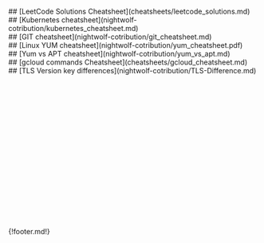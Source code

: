 <br>
## [LeetCode Solutions Cheatsheet](cheatsheets/leetcode_solutions.md)
<br>
## [Kubernetes cheatsheet](nightwolf-cotribution/kubernetes_cheatsheet.md)
<br>
## [GIT cheatsheet](nightwolf-cotribution/git_cheatsheet.md)
<br>
## [Linux YUM cheatsheet](nightwolf-cotribution/yum_cheatsheet.pdf)
<br>
## [Yum vs APT cheatsheet](nightwolf-cotribution/yum_vs_apt.md)
<br>
## [gcloud commands Cheatsheet](cheatsheets/gcloud_cheatsheet.md)
<br>
## [TLS Version key differences](nightwolf-cotribution/TLS-Difference.md)



<br>
<br>
<br>
<br>
<br>
<br>
<br>
<br>
<br>
<br>
<br>
<br>
<br>
<br>
<br>
<br>
<br>
<br>
<br>
{!footer.md!}
